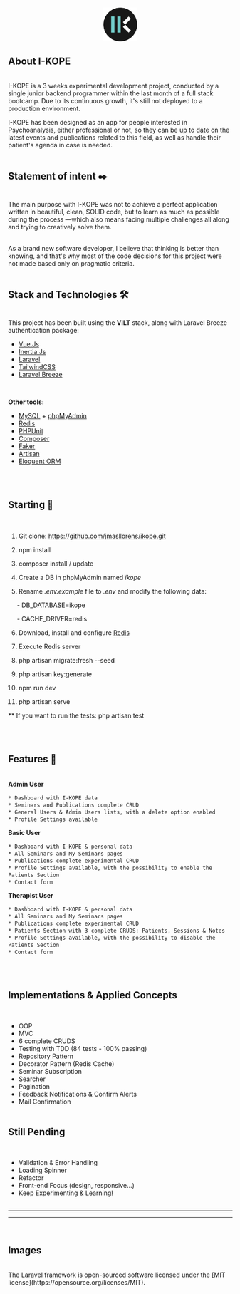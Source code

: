 <br/>
<p align="center"> <img src="./resources/js/Assets/ik.png?raw=true" width=15%></p>

## About I-KOPE
<br/>
I-KOPE is a 3 weeks experimental development project, conducted by a single junior backend programmer within the last month of a full stack bootcamp. Due to its continuous growth, it's still not deployed to a production environment.
 
 <br/>

I-KOPE has been designed as an app for people interested in Psychoanalysis, either professional or not, so they can be up to date on the latest events and publications related to this field, as well as handle their patient's agenda in case is needed.
<br/><br/>

## Statement of intent ✒️
<br/>
The main purpose with I-KOPE was not to achieve a perfect application written in beautiful, clean, SOLID code, but to learn as much as possible during the process —which also means facing multiple challenges all along and trying to creatively solve them. 
<br/><br/>

As a brand new software developer, I believe that thinking is better than knowing, and that's why most of the code decisions for this project were not made based only on pragmatic criteria.
<br/><br/>

## Stack and Technologies 🛠️
<br/>
This project has been built using the <strong>VILT</strong> stack, along with Laravel Breeze authentication package:
<br/>

- [Vue.Js](https://vuejs.org/)
- [Inertia.Js](https://inertiajs.com/)
- [Laravel](https://laravel.com/)
- [TailwindCSS](https://tailwindcss.com/)
- [Laravel Breeze](https://laravel.com/docs/8.x/starter-kits#laravel-breeze)

<br/>



<strong>Other tools:</strong>


- [MySQL](https://www.mysql.com/) + [phpMyAdmin](https://www.phpmyadmin.net/)
- [Redis](https://redis.io/)
- [PHPUnit](https://phpunit.de/)
- [Composer](https://getcomposer.org/)
- [Faker](https://github.com/fzaninotto/Faker)
- [Artisan](https://laravel.com/docs/8.x/artisan)
- [Eloquent ORM](https://laravel.com/docs/8.x/eloquent)

<br/><br/>

## Starting 🚀
<br/>

1. Git clone: https://github.com/jmasllorens/ikope.git

2. npm install

3. composer install / update

4. Create a DB in phpMyAdmin named <em>ikope</em>

5. Rename <em>.env.example</em> file to <em>.env</em> and modify the following data:

&nbsp;&nbsp;&nbsp;&nbsp;&nbsp;- DB_DATABASE=ikope

&nbsp;&nbsp;&nbsp;&nbsp;&nbsp;- CACHE_DRIVER=redis

6. Download, install and configure [Redis](https://laravel.com/docs/8.x/redis)

7. Execute Redis server

8. php artisan migrate:fresh --seed

9. php artisan key:generate

10. npm run dev

11. php artisan serve

** If you want to run the tests: php artisan test

<br/><br/>


## Features 🎨
<br/>
<strong>Admin User</strong>

    * Dashboard with I-KOPE data
    * Seminars and Publications complete CRUD
    * General Users & Admin Users lists, with a delete option enabled
    * Profile Settings available

<strong>Basic User</strong>

    * Dashboard with I-KOPE & personal data
    * All Seminars and My Seminars pages
    * Publications complete experimental CRUD
    * Profile Settings available, with the possibility to enable the Patients Section
    * Contact form


<strong>Therapist User</strong>

    * Dashboard with I-KOPE & personal data
    * All Seminars and My Seminars pages
    * Publications complete experimental CRUD
    * Patients Section with 3 complete CRUDS: Patients, Sessions & Notes
    * Profile Settings available, with the possibility to disable the Patients Section
    * Contact form
<br/><br/>

## Implementations & Applied Concepts
<br/>

- OOP
- MVC
- 6 complete CRUDS
- Testing with TDD (84 tests - 100% passing)
- Repository Pattern
- Decorator Pattern (Redis Cache)
- Seminar Subscription
- Searcher
- Pagination
- Feedback Notifications & Confirm Alerts
- Mail Confirmation 
<br/><br/>

## Still Pending
<br/>

- Validation & Error Handling
- Loading Spinner
- Refactor
- Front-end Focus (design, responsive...)
- Keep Experimenting & Learning!
<br/><br/>


***
***
<br/>

## Images
<br/>
The Laravel framework is open-sourced software licensed under the [MIT license](https://opensource.org/licenses/MIT).
<br/><br/>